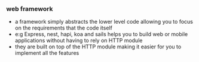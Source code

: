 ### web framework
- a framework simply abstracts the lower level code allowing you to focus on the requirements that the code itself
- e:g Express, nest, hapi, koa and sails helps you to build web or mobile applications without having to rely on HTTP module
- they are built on top of the HTTP module making it easier for you to implement all the features